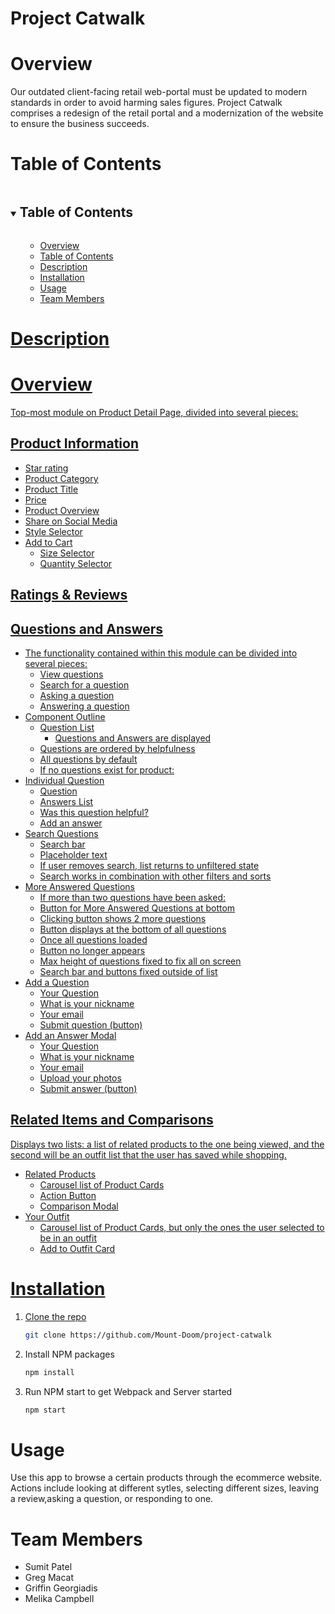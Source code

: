 # Project Catwalk

# Overview
Our outdated client-facing retail web-portal must be updated to modern standards in order to avoid harming sales figures. Project Catwalk comprises a redesign of the retail portal and a modernization of the website to ensure the business succeeds.

# Table of Contents
<details open="open">
  <summary><h2 style="display: inline-block">Table of Contents</h2></summary>
    <ol>
      <ul>
        <li> <a href="#Overview">Overview </li>
        <li> <a href="#Table of Contents">Table of Contents</li>
        <li> <a href="#Description">Description </li>
        <li> <a href="#Installation">Installation </li>
        <li> <a href="#Usage">Usage </li>
        <li> <a href="#Team Members">Team Members </li>
      </ul>
    </ol>
</details>

# Description

# Overview
Top-most module on Product Detail Page, divided into several pieces:
## Product Information
  * Star rating
  * Product Category
  * Product Title
  * Price
  * Product Overview
  * Share on Social Media
  * Style Selector
  * Add to Cart
    * Size Selector
    * Quantity Selector

## Ratings & Reviews


## Questions and Answers
* The functionality contained within this module can be divided into several pieces:
    * View questions
    * Search for a question
    * Asking a question
    * Answering a question
* Component Outline
  * Question List
    * Questions and Answers are displayed
  * Questions are ordered by helpfulness
  * All questions by default
  * If no questions exist for product:
* Individual Question
  * Question
  * Answers List
  * Was this question helpful?
  * Add an answer
* Search Questions
  * Search bar
  * Placeholder text
  * If user removes search, list returns to unfiltered state
  * Search works in combination with other filters and sorts
* More Answered Questions
  * If more than two questions have been asked:
  * Button for More Answered Questions at bottom
  * Clicking button shows 2 more questions
  * Button displays at the bottom of all questions
  * Once all questions loaded
  * Button no longer appears
  * Max height of questions fixed to fix all on screen
  * Search bar and buttons fixed outside of list
* Add a Question
  * Your Question
  * What is your nickname
  * Your email
  * Submit question (button)
* Add an Answer Modal
  * Your Question
  * What is your nickname
  * Your email
  * Upload your photos
  * Submit answer (button)

## Related Items and Comparisons
Displays two lists: a list of related products to the one being viewed, and the second will be an outfit list that the user has saved while shopping.
  * Related Products
    * Carousel list of Product Cards
    * Action Button
    * Comparison Modal
  * Your Outfit
    * Carousel list of Product Cards, but only the ones the user selected to be in an outfit
    * Add to Outfit Card


# Installation
1. Clone the repo
   ```sh
   git clone https://github.com/Mount-Doom/project-catwalk
   ```
2. Install NPM packages
   ```sh
   npm install
3. Run NPM start to get Webpack and Server started
   ```sh
   npm start

# Usage
Use this app to browse a certain products through the ecommerce website. Actions include looking at different sytles, selecting different sizes,
leaving a review,asking a question, or responding to one.

# Team Members
* Sumit Patel
* Greg Macat
* Griffin Georgiadis
* Melika Campbell


